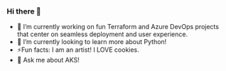### Hi there 👋

- 🔭 I’m currently working on fun Terraform and Azure DevOps projects that center on seamless deployment and user experience.
- 🌱 I’m currently looking to learn more about Python!
-  ⚡Fun facts: I am an artist! I LOVE cookies.
-  💬 Ask me about AKS!
  
<!--
**cookiecurse/cookiecurse** is a ✨ _special_ ✨ repository because its `README.md` (this file) appears on your GitHub profile.

Here are some ideas to get you started:

- 🔭 I’m currently working on ...
- 🌱 I’m currently learning ...
- 👯 I’m looking to collaborate on ...
- 🤔 I’m looking for help with ...
- 💬 Ask me about ...
- 📫 How to reach me: ...
- 😄 Pronouns: ...
- ⚡ Fun fact: ...
-->
